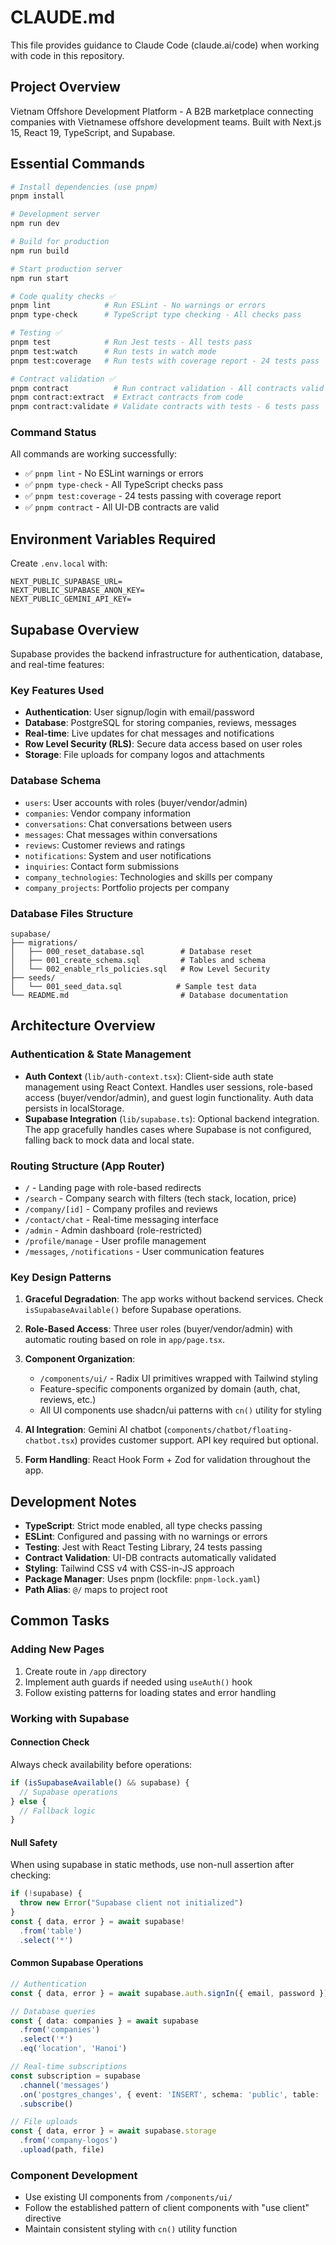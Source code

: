 # CLAUDE.md

This file provides guidance to Claude Code (claude.ai/code) when working with code in this repository.

## Project Overview

Vietnam Offshore Development Platform - A B2B marketplace connecting companies with Vietnamese offshore development teams. Built with Next.js 15, React 19, TypeScript, and Supabase.

## Essential Commands

```bash
# Install dependencies (use pnpm)
pnpm install

# Development server
npm run dev

# Build for production
npm run build

# Start production server  
npm run start

# Code quality checks ✅
pnpm lint            # Run ESLint - No warnings or errors
pnpm type-check      # TypeScript type checking - All checks pass

# Testing ✅
pnpm test            # Run Jest tests - All tests pass
pnpm test:watch      # Run tests in watch mode
pnpm test:coverage   # Run tests with coverage report - 24 tests pass

# Contract validation ✅
pnpm contract          # Run contract validation - All contracts valid
pnpm contract:extract  # Extract contracts from code
pnpm contract:validate # Validate contracts with tests - 6 tests pass
```

### Command Status
All commands are working successfully:
- ✅ `pnpm lint` - No ESLint warnings or errors
- ✅ `pnpm type-check` - All TypeScript checks pass
- ✅ `pnpm test:coverage` - 24 tests passing with coverage report
- ✅ `pnpm contract` - All UI-DB contracts are valid

## Environment Variables Required

Create `.env.local` with:
```
NEXT_PUBLIC_SUPABASE_URL=
NEXT_PUBLIC_SUPABASE_ANON_KEY=
NEXT_PUBLIC_GEMINI_API_KEY=
```

## Supabase Overview

Supabase provides the backend infrastructure for authentication, database, and real-time features:

### Key Features Used
- **Authentication**: User signup/login with email/password
- **Database**: PostgreSQL for storing companies, reviews, messages
- **Real-time**: Live updates for chat messages and notifications
- **Row Level Security (RLS)**: Secure data access based on user roles
- **Storage**: File uploads for company logos and attachments

### Database Schema
- `users`: User accounts with roles (buyer/vendor/admin)
- `companies`: Vendor company information
- `conversations`: Chat conversations between users
- `messages`: Chat messages within conversations
- `reviews`: Customer reviews and ratings
- `notifications`: System and user notifications
- `inquiries`: Contact form submissions
- `company_technologies`: Technologies and skills per company
- `company_projects`: Portfolio projects per company

### Database Files Structure
```
supabase/
├── migrations/
│   ├── 000_reset_database.sql        # Database reset
│   ├── 001_create_schema.sql         # Tables and schema
│   └── 002_enable_rls_policies.sql   # Row Level Security
├── seeds/
│   └── 001_seed_data.sql            # Sample test data
└── README.md                         # Database documentation
```

## Architecture Overview

### Authentication & State Management
- **Auth Context** (`lib/auth-context.tsx`): Client-side auth state management using React Context. Handles user sessions, role-based access (buyer/vendor/admin), and guest login functionality. Auth data persists in localStorage.
- **Supabase Integration** (`lib/supabase.ts`): Optional backend integration. The app gracefully handles cases where Supabase is not configured, falling back to mock data and local state.

### Routing Structure (App Router)
- `/` - Landing page with role-based redirects
- `/search` - Company search with filters (tech stack, location, price)
- `/company/[id]` - Company profiles and reviews
- `/contact/chat` - Real-time messaging interface
- `/admin` - Admin dashboard (role-restricted)
- `/profile/manage` - User profile management
- `/messages`, `/notifications` - User communication features

### Key Design Patterns

1. **Graceful Degradation**: The app works without backend services. Check `isSupabaseAvailable()` before Supabase operations.

2. **Role-Based Access**: Three user roles (buyer/vendor/admin) with automatic routing based on role in `app/page.tsx`.

3. **Component Organization**:
   - `/components/ui/` - Radix UI primitives wrapped with Tailwind styling
   - Feature-specific components organized by domain (auth, chat, reviews, etc.)
   - All UI components use shadcn/ui patterns with `cn()` utility for styling

4. **AI Integration**: Gemini AI chatbot (`components/chatbot/floating-chatbot.tsx`) provides customer support. API key required but optional.

5. **Form Handling**: React Hook Form + Zod for validation throughout the app.

## Development Notes

- **TypeScript**: Strict mode enabled, all type checks passing
- **ESLint**: Configured and passing with no warnings or errors
- **Testing**: Jest with React Testing Library, 24 tests passing
- **Contract Validation**: UI-DB contracts automatically validated
- **Styling**: Tailwind CSS v4 with CSS-in-JS approach
- **Package Manager**: Uses pnpm (lockfile: `pnpm-lock.yaml`)
- **Path Alias**: `@/` maps to project root

## Common Tasks

### Adding New Pages
1. Create route in `/app` directory
2. Implement auth guards if needed using `useAuth()` hook
3. Follow existing patterns for loading states and error handling

### Working with Supabase

#### Connection Check
Always check availability before operations:
```typescript
if (isSupabaseAvailable() && supabase) {
  // Supabase operations
} else {
  // Fallback logic
}
```

#### Null Safety
When using supabase in static methods, use non-null assertion after checking:
```typescript
if (!supabase) {
  throw new Error("Supabase client not initialized")
}
const { data, error } = await supabase!
  .from('table')
  .select('*')
```

#### Common Supabase Operations

```typescript
// Authentication
const { data, error } = await supabase.auth.signIn({ email, password })

// Database queries
const { data: companies } = await supabase
  .from('companies')
  .select('*')
  .eq('location', 'Hanoi')

// Real-time subscriptions
const subscription = supabase
  .channel('messages')
  .on('postgres_changes', { event: 'INSERT', schema: 'public', table: 'messages' }, handleNewMessage)
  .subscribe()

// File uploads
const { data, error } = await supabase.storage
  .from('company-logos')
  .upload(path, file)
```

### Component Development
- Use existing UI components from `/components/ui/`
- Follow the established pattern of client components with "use client" directive
- Maintain consistent styling with `cn()` utility function